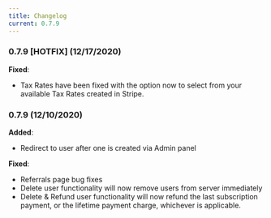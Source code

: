 ```yaml
---
title: Changelog
current: 0.7.9
---
```


### 0.7.9 [HOTFIX] (12/17/2020)

**Fixed**:
- Tax Rates have been fixed with the option now to select from your available Tax Rates created in Stripe.

### 0.7.9 (12/10/2020)

**Added**:

- Redirect to user after one is created via Admin panel

**Fixed**:

- Referrals page bug fixes
- Delete user functionality will now remove users from server immediately
- Delete & Refund user functionality will now refund the last subscription payment, or the lifetime payment charge, whichever is applicable.
